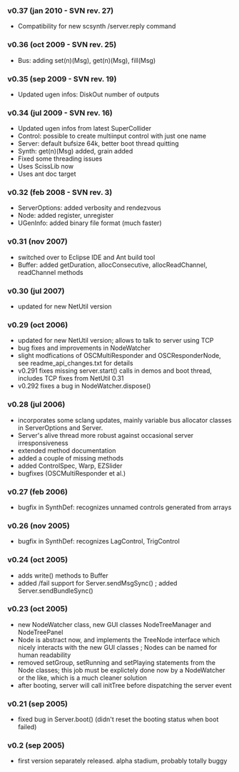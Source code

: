 ### v0.37 (jan 2010 - SVN rev. 27)

- Compatibility for new scsynth /server.reply command

### v0.36 (oct 2009 - SVN rev. 25)

- Bus: adding set(n)(Msg), get(n)(Msg), fill(Msg)

### v0.35 (sep 2009 - SVN rev. 19)

- Updated ugen infos: DiskOut number of outputs

### v0.34 (jul 2009 - SVN rev. 16)

- Updated ugen infos from latest SuperCollider
- Control: possible to create multiinput control with just one name
- Server: default bufsize 64k, better boot thread quitting
- Synth: get(n)(Msg) added, grain added
- Fixed some threading issues
- Uses ScissLib now
- Uses ant doc target

### v0.32 (feb 2008 - SVN rev. 3)

- ServerOptions: added verbosity and rendezvous
- Node: added register, unregister
- UGenInfo: added binary file format (much faster)

### v0.31 (nov 2007)

- switched over to Eclipse IDE and Ant build tool
- Buffer: added getDuration, allocConsecutive, allocReadChannel, readChannel methods

### v0.30 (jul 2007)

- updated for new NetUtil version

### v0.29 (oct 2006)

- updated for new NetUtil version; allows to talk to server using TCP
- bug fixes and improvements in NodeWatcher
- slight modfications of OSCMultiResponder and OSCResponderNode, see readme_api_changes.txt for details
- v0.291 fixes missing server.start() calls in demos and boot thread, includes TCP fixes from NetUtil 0.31
- v0.292 fixes a bug in NodeWatcher.dispose()

### v0.28 (jul 2006)

- incorporates some sclang updates, mainly variable bus allocator classes in ServerOptions and Server.
- Server's alive thread more robust against occasional server irresponsiveness
- extended method documentation
- added a couple of missing methods
- added ControlSpec, Warp, EZSlider
- bugfixes (OSCMultiResponder et al.)

### v0.27 (feb 2006)

- bugfix in SynthDef: recognizes unnamed controls generated from arrays

### v0.26 (nov 2005)

- bugfix in SynthDef: recognizes LagControl, TrigControl

### v0.24 (oct 2005)

- adds write() methods to Buffer
- added /fail support for Server.sendMsgSync() ; added Server.sendBundleSync()

### v0.23 (oct 2005)

- new NodeWatcher class, new GUI classes NodeTreeManager and NodeTreePanel
- Node is abstract now, and implements the TreeNode interface which nicely interacts with the new GUI classes ; Nodes can be named for human readability
- removed setGroup, setRunning and setPlaying statements from the Node classes; this job must be explictely done now by a NodeWatcher or the like, which is a much cleaner solution
- after booting, server will call initTree before dispatching the server event

### v0.21 (sep 2005)

- fixed bug in Server.boot() (didn't reset the booting status when boot failed)

### v0.2 (sep 2005)

- first version separately released. alpha stadium, probably totally buggy
